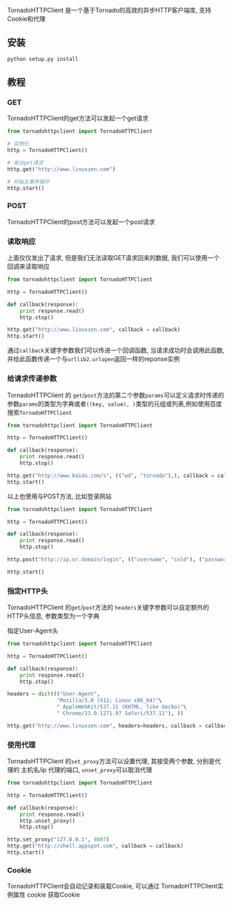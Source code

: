 TornadoHTTPClient 是一个基于Tornado的高效的异步HTTP客户端库, 支持Cookie和代理

## 安装
```bash
python setup.py install
```

## 教程
### GET
TornadoHTTPClient的get方法可以发起一个get请求
```python
from tornadohttpclient import TornadoHTTPClient

# 实例化
http = TornadoHTTPClient()

# 发出get请求
http.get("http://www.linuxzen.com")

# 开始主事件循环
http.start()
```

### POST
TornadoHTTPClient的post方法可以发起一个post请求

### 读取响应
上面仅仅发出了请求, 但是我们无法读取GET请求回来的数据, 我们可以使用一个回调来读取响应
```python
from tornadohttpclient import TornadoHTTPClient

http = TornadoHTTPClient()

def callback(response):
    print response.read()
    http.stop()

http.get("http://www.linuxzen.com", callback = callback)
http.start()
```

通过`callback`关键字参数我们可以传进一个回调函数, 当请求成功时会调用此函数, 并给此函数传递一个与`urllib2.urlopen`返回一样的reponse实例

### 给请求传递参数
TornadoHTTPClient 的 `get`/`post`方法的第二个参数`params`可以定义请求时传递的参数`params`的类型为字典或者`((key, value), )`类型的元组或列表,例如使用百度搜索`TornadoHTTPClient`
```python
from tornadohttpclient import TornadoHTTPClient

http = TornadoHTTPClient()

def callback(response):
    print response.read()
    http.stop()

http.get("http://www.baidu.com/s", (("wd", "tornado"),), callback = callback)
http.start()
```

以上也使用与POST方法, 比如登录网站
```python
from tornadohttpclient import TornadoHTTPClient

http = TornadoHTTPClient()

def callback(response):
    print response.read()
    http.stop()

http.post("http://ip.or.domain/login", (("username", "cold"), ("password", "pwd")), callback = callback)

http.start()
```


### 指定HTTP头
TornadoHTTPClient 的`get`/`post`方法的 `headers`关键字参数可以自定额外的HTTP头信息, 参数类型为一个字典

指定User-Agent头

```python
from tornadohttpclient import TornadoHTTPClient

http = TornadoHTTPClient()

def callback(response):
    print response.read()
    http.stop()

headers = dict((("User-Agent",
                "Mozilla/5.0 (X11; Linux x86_64)"\
                " AppleWebKit/537.11 (KHTML, like Gecko)"\
                " Chrome/23.0.1271.97 Safari/537.11"), ))

http.get("http://www.linuxzen.com", headers=headers, callback = callback)
```

### 使用代理
TornadoHTTPClient 的`set_proxy`方法可以设置代理, 其接受两个参数, 分别是代理的 主机名/ip 代理的端口, `unset_proxy`可以取消代理
```python
from tornadohttpclient import TornadoHTTPClient

http = TornadoHTTPClient()

def callback(response):
    print response.read()
    http.unset_proxy()
    http.stop()

http.set_proxy("127.0.0.1", 8087)
http.get("http://shell.appspot.com", callback = callback)
http.start()
```

### Cookie
TornadoHTTPClient会自动记录和装载Cookie, 可以通过 TornadoHTTPClient实例属性 cookie 获取Cookie
